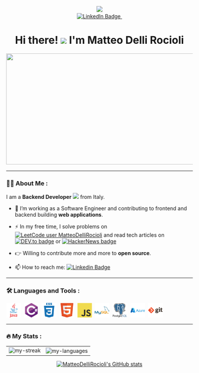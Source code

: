 <!--
**MatteoDelliRocioli/MatteoDelliRocioli** is a ✨ _special_ ✨ repository because its `README.md` (this file) appears on your GitHub profile.

Here are some ideas to get you started:

- 🔭 I’m currently working on ...
- 🌱 I’m currently learning ...
- 👯 I’m looking to collaborate on ...
- 🤔 I’m looking for help with ...
- 💬 Ask me about ...
- 📫 How to reach me: ...
- 😄 Pronouns: ...
- ⚡ Fun fact: ...
-->

<div id="header" align="center">
  <img src="https://media.giphy.com/media/XHAv3GveJMXMXSumkO/giphy.gif" width="150"/>
</div>

<div id="badges" align="center">
  <a href="https://www.linkedin.com/in/matteo-delli-rocioli/">
    <img src="https://img.shields.io/badge/LinkedIn-blue?style=plastic&logo=linkedin&logoColor=white" alt="LinkedIn Badge"/>
  </a>
  <img src="https://komarev.com/ghpvc/?username=MatteoDelliRocioli&style=flat-square&color=blue" alt=""/>
  <h1>
    Hi there! 
    <img src="https://media.giphy.com/media/hvRJCLFzcasrR4ia7z/giphy.gif" width="30"/>
    I'm Matteo Delli Rocioli
  </h1>
</div>

<div align="center">
  <img src="https://media.giphy.com/media/13HgwGsXF0aiGY/giphy.gif" width="600" height="300"/>
</div>

---

### :man_technologist: About Me :
I am a **Backend Developer** <img src="https://media.giphy.com/media/WUlplcMpOCEmTGBtBW/giphy.gif" width="30"> from Italy.

- :telescope: I’m working as a Software Engineer and contributing to frontend and backend building **web applications**.

- :zap: In my free time, I solve problems on [![LeetCode user MatteoDelliRocioli](https://img.shields.io/badge/dynamic/json?style=plastic&labelColor=black&color=%23ffa116&label=LeetCode&query=solved&url=https%3A%2F%2Fleetcode-badge.vercel.app%2Fapi%2Fusers%2FMatteoDelliRocioli&logo=leetcode&logoColor=yellow)](https://leetcode.com/MatteoDelliRocioli/) and read tech articles on [![DEV.to badge](https://img.shields.io/badge/dev.to-0A0A0A?style=plastic&logo=dev.to&logoColor=white)](https://dev.to) or [![HackerNews badge](https://badgen.net/badge/hacker/news?icon=bitcoin-lightning&color=orange)](https://news.ycombinator.com/)

- :point_right:  Willing to contribute more and more to **open source**.

- :mailbox: How to reach me: [![Linkedin Badge](https://img.shields.io/badge/LinkedIn-blue?style=flat&logo=Linkedin&logoColor=white)](https://www.linkedin.com/in/matteo-delli-rocioli/)

---

### :hammer_and_wrench: Languages and Tools :

<div>
  <img src="https://github.com/devicons/devicon/blob/master/icons/java/java-original-wordmark.svg" title="Java" alt="Java" width="40" height="40"/>&nbsp;
  <img src="https://github.com/devicons/devicon/blob/master//icons/csharp/csharp-original.svg" title="CSharp" alt="CSharp" width="40" height="40"/>&nbsp;
  <img src="https://github.com/devicons/devicon/blob/master/icons/css3/css3-plain-wordmark.svg"  title="CSS3" alt="CSS" width="40" height="40"/>&nbsp;
  <img src="https://github.com/devicons/devicon/blob/master/icons/html5/html5-original.svg" title="HTML5" alt="HTML" width="40" height="40"/>&nbsp;
  <img src="https://github.com/devicons/devicon/blob/master/icons/javascript/javascript-original.svg" title="JavaScript" alt="JavaScript" width="40" height="40"/>&nbsp;
  <img src="https://github.com/devicons/devicon/blob/master/icons/mysql/mysql-original-wordmark.svg" title="MySQL"  alt="MySQL" width="40" height="40"/>&nbsp;
  <img src="https://github.com/devicons/devicon/blob/master/icons/postgresql/postgresql-original-wordmark.svg" title="PostgreSQL" alt="PostgreSQL" width="40" height="40"/>&nbsp;
  <img src="https://github.com/devicons/devicon/blob/master/icons/azure/azure-original-wordmark.svg" title="Azure" alt="Azure" width="40" height="40"/>&nbsp;
  <img src="https://github.com/devicons/devicon/blob/master/icons/git/git-original-wordmark.svg" title="Git" **alt="Git" width="40" height="40"/>
</div>

---

### :fire: My Stats :

<table>
  <tr>
    <td><img src="http://github-readme-streak-stats.herokuapp.com?user=MatteoDelliRocioli&theme=dark&hide_border=true&date_format=M%20j%5B%2C%20Y%5D" display=block width=100% height=240 alt="my-streak"></td>
    <td><img src="https://github-readme-stats.vercel.app/api/top-langs/?username=MatteoDelliRocioli&layout=compact&theme=dark&hide=makefile,html,c,shell&exclude_repo=doberSoft,EmailSender,CSV_ScriptTest,IIOT_OPC"  display=block height=240 width=100% align="center" alt="my-languages"></td>
   </tr>
</table>

<div align="center">
  
  [![MatteoDelliRocioli's GitHub stats](https://github-readme-stats.vercel.app/api?username=MatteoDelliRocioli&theme=slateorange&show_icons=true)](#)

</div>

  <!-- [![GitHub Streak](http://github-readme-streak-stats.herokuapp.com?user=MatteoDelliRocioli&theme=dark&hide_border=true&date_format=M%20j%5B%2C%20Y%5D)](#) -->

  <!-- [![Top Langs](https://github-readme-stats.vercel.app/api/top-langs/?username=MatteoDelliRocioli&layout=compact&theme=dark&hide=makefile,html&exclude_repo=doberSoft,EmailSender,CSV_ScriptTest,IIOT_OPC)](#) -->

  <!-- [![MatteoDelliRocioli's GitHub stats](https://github-readme-stats.vercel.app/api?username=MatteoDelliRocioli&count_private=true)](#) -->
